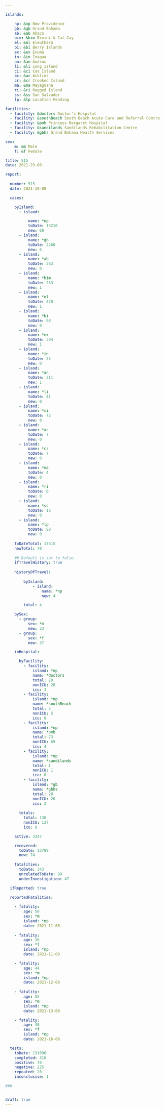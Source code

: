```yaml
---

islands:

    np: &np New Providence
    gb: &gb Grand Bahama
    ab: &ab Abaco
    bim: &bim Bimini & Cat Cay
    el: &el Eleuthera
    bi: &bi Berry Islands
    ex: &ex Exuma
    in: &in Inagua
    an: &an Andros
    li: &li Long Island
    ci: &ci Cat Island
    ac: &ac Acklins
    cr: &cr Crooked Island
    ma: &ma Mayaguana
    ri: &ri Ragged Island
    ss: &ss San Salvador
    lp: &lp Location Pending

facilities:
  - facility: &doctors Doctor's Hospital
  - facility: &southBeach South Beach Acute Care and Referral Centre
  - facility: &pmh Princess Margaret Hospital
  - facility: &sandilands Sandilands Rehabilitation Centre
  - facility: &gbhs Grand Bahama Health Services

sex:
    m: &m Male
    f: &f Female

title: 515
date: 2021-23-08

report:
  
  number: 515
  date: 2021-10-09

  cases:

    byIsland:
      - island:

          name: *np 
          toDate: 13216
          new: 60
      - island:
          name: *gb 
          toDate: 2260
          new: 6
      - island:
          name: *ab 
          toDate: 563
          new: 0
      - island:
          name: *bim
          toDate: 233
          new: 1
      - island:
          name: *el 
          toDate: 470
          new: 1
      - island:
          name: *bi
          toDate: 98
          new: 0
      - island:
          name: *ex 
          toDate: 304
          new: 1
      - island:
          name: *in 
          toDate: 25
          new: 0
      - island:
          name: *an 
          toDate: 211
          new: 1
      - island:
          name: *li 
          toDate: 41
          new: 0
      - island:
          name: *ci 
          toDate: 72
          new: 0
      - island:
          name: *ac 
          toDate: 7
          new: 0
      - island:
          name: *cr 
          toDate: 7
          new: 0
      - island:
          name: *ma 
          toDate: 4
          new: 0
      - island:
          name: *ri 
          toDate: 0
          new: 0
      - island:
          name: *ss  
          toDate: 16
          new: 0
      - island:
          name: *lp 
          toDate: 88
          new: 0
    
    toDateTotal: 17615
    newTotal: 70
    
    ## Default is set to false.
    ifTravelHistory: true
    
    historyOfTravel:
        
        byIsland:
            - island:
                name: *np
                new: 4

        total: 4

    bySex:
      - group:
          sex: *m
          new: 33
      - group:
          sex: *f
          new: 37

    inHospital:

      byFacility:
        - facility:
            island: *np
            name: *doctors
            total: 29
            nonICU: 26
            icu: 3
        - facility:
            island: *np
            name: *southBeach
            total: 5
            nonICU: 5
            icu: 0
        - facility:
            island: *np
            name: *pmh
            total: 73
            nonICU: 69
            icu: 4
        - facility:
            island: *np
            name: *sandilands
            total: 1
            nonICU: 1
            icu: 0
        - facility:
            island: *gb
            name: *gbhs
            total: 28
            nonICU: 26
            icu: 2
      
      totals:
        total: 136  
        nonICU: 127
        icu: 9

    active: 3347

    recovered: 
      toDate: 13789
      new: 74
    
    fatalities:
      toDate: 343
      unrelatedToDate: 89
      underInvestigation: 47

  ifReported: true

  reportedFatalities:
    
    - fatality: 
        age: 50
        sex: *m
        island: *np
        date: 2021-11-08
    
    - fatality: 
        age: 36
        sex: *f
        island: *np
        date: 2021-11-08

    - fatality: 
        age: 44
        sex: *m
        island: *np
        date: 2021-12-08
    
    - fatality: 
        age: 55
        sex: *m
        island: *np 
        date: 2021-13-08

    - fatality: 
        age: 40
        sex: *f
        island: *np
        date: 2021-16-08

  tests:
    toDate: 131096
    completed: 316
    positive: 70
    negative: 225
    repeated: 20
    inconclusive: 1

###


draft: true
---
```

